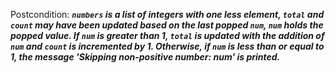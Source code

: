Postcondition: ***`numbers` is a list of integers with one less element, `total` and `count` may have been updated based on the last popped `num`, `num` holds the popped value. If `num` is greater than 1, `total` is updated with the addition of `num` and `count` is incremented by 1. Otherwise, if `num` is less than or equal to 1, the message 'Skipping non-positive number: num' is printed.***